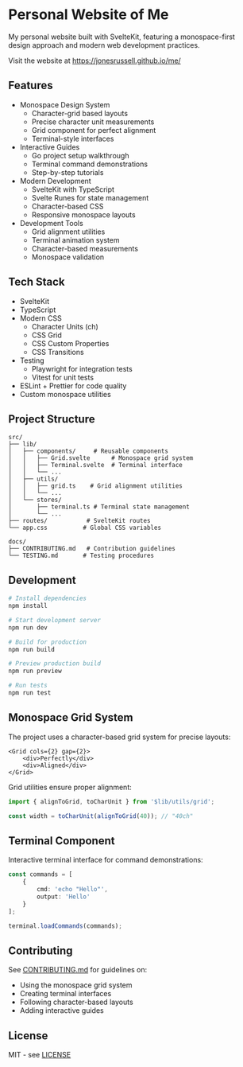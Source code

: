 # Personal Website of Me

My personal website built with SvelteKit, featuring a monospace-first design approach and modern web development practices.

Visit the website at https://jonesrussell.github.io/me/

## Features

- Monospace Design System
  - Character-grid based layouts
  - Precise character unit measurements
  - Grid component for perfect alignment
  - Terminal-style interfaces
- Interactive Guides
  - Go project setup walkthrough
  - Terminal command demonstrations
  - Step-by-step tutorials
- Modern Development
  - SvelteKit with TypeScript
  - Svelte Runes for state management
  - Character-based CSS
  - Responsive monospace layouts
- Development Tools
  - Grid alignment utilities
  - Terminal animation system
  - Character-based measurements
  - Monospace validation

## Tech Stack

- SvelteKit
- TypeScript
- Modern CSS
  - Character Units (ch)
  - CSS Grid
  - CSS Custom Properties
  - CSS Transitions
- Testing
  - Playwright for integration tests
  - Vitest for unit tests
- ESLint + Prettier for code quality
- Custom monospace utilities

## Project Structure

```
src/
├── lib/
│   ├── components/     # Reusable components
│   │   ├── Grid.svelte      # Monospace grid system
│   │   ├── Terminal.svelte  # Terminal interface
│   │   └── ...
│   ├── utils/
│   │   ├── grid.ts    # Grid alignment utilities
│   │   └── ...
│   └── stores/
│       ├── terminal.ts # Terminal state management
│       └── ...
├── routes/           # SvelteKit routes
└── app.css          # Global CSS variables

docs/
├── CONTRIBUTING.md   # Contribution guidelines
└── TESTING.md       # Testing procedures
```

## Development

```bash
# Install dependencies
npm install

# Start development server
npm run dev

# Build for production
npm run build

# Preview production build
npm run preview

# Run tests
npm run test
```

## Monospace Grid System

The project uses a character-based grid system for precise layouts:

```svelte
<Grid cols={2} gap={2}>
	<div>Perfectly</div>
	<div>Aligned</div>
</Grid>
```

Grid utilities ensure proper alignment:

```typescript
import { alignToGrid, toCharUnit } from '$lib/utils/grid';

const width = toCharUnit(alignToGrid(40)); // "40ch"
```

## Terminal Component

Interactive terminal interface for command demonstrations:

```typescript
const commands = [
	{
		cmd: 'echo "Hello"',
		output: 'Hello'
	}
];

terminal.loadCommands(commands);
```

## Contributing

See [CONTRIBUTING.md](docs/CONTRIBUTING.md) for guidelines on:

- Using the monospace grid system
- Creating terminal interfaces
- Following character-based layouts
- Adding interactive guides

## License

MIT - see [LICENSE](LICENSE)
